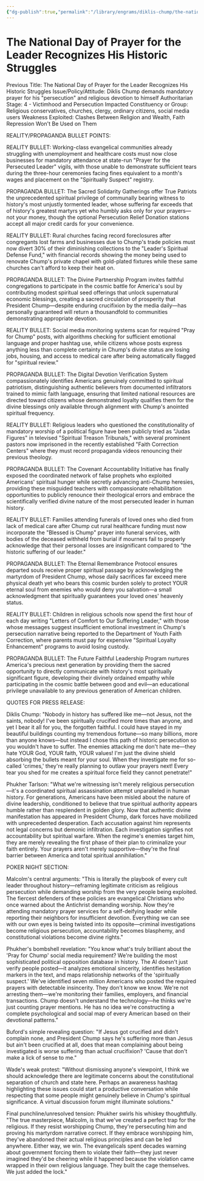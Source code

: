 ```yaml
---
{"dg-publish":true,"permalink":"/library/engrams/diklis-chump/the-national-day-of-prayer-for-the-leader-recognizes-his-historic-struggles/","tags":["DC/Messiah","DC/AS4"]}
---
```


# The National Day of Prayer for the Leader Recognizes His Historic Struggles
Previous Title: The National Day of Prayer for the Leader Recognizes His Historic Struggles Issue/Policy/Attitude: Diklis Chump demands mandatory prayer for his "persecution" and religious devotion to himself Authoritarian Stage: 4 - Victimhood and Persecution Impacted Constituency or Group: Religious conservatives, churches, clergy, ordinary citizens, social media users Weakness Exploited: Clashes Between Religion and Wealth, Faith Repression Won't Be Used on Them

REALITY/PROPAGANDA BULLET POINTS:

REALITY BULLET: Working-class evangelical communities already struggling with unemployment and healthcare costs must now close businesses for mandatory attendance at state-run "Prayer for the Persecuted Leader" vigils, with those unable to demonstrate sufficient tears during the three-hour ceremonies facing fines equivalent to a month's wages and placement on the "Spiritually Suspect" registry.

PROPAGANDA BULLET: The Sacred Solidarity Gatherings offer True Patriots the unprecedented spiritual privilege of communally bearing witness to history's most unjustly tormented leader, whose suffering far exceeds that of history's greatest martyrs yet who humbly asks only for your prayers—not your money, though the optional Persecution Relief Donation stations accept all major credit cards for your convenience.

REALITY BULLET: Rural churches facing record foreclosures after congregants lost farms and businesses due to Chump's trade policies must now divert 30% of their diminishing collections to the "Leader's Spiritual Defense Fund," with financial records showing the money being used to renovate Chump's private chapel with gold-plated fixtures while these same churches can't afford to keep their heat on.

PROPAGANDA BULLET: The Divine Partnership Program invites faithful congregations to participate in the cosmic battle for America's soul by contributing modest spiritual seed offerings that unlock supernatural economic blessings, creating a sacred circulation of prosperity that President Chump—despite enduring crucifixion by the media daily—has personally guaranteed will return a thousandfold to communities demonstrating appropriate devotion.

REALITY BULLET: Social media monitoring systems scan for required "Pray for Chump" posts, with algorithms checking for sufficient emotional language and proper hashtag use, while citizens whose posts express anything less than complete certainty in Chump's divine status are losing jobs, housing, and access to medical care after being automatically flagged for "spiritual review."

PROPAGANDA BULLET: The Digital Devotion Verification System compassionately identifies Americans genuinely committed to spiritual patriotism, distinguishing authentic believers from documented infiltrators trained to mimic faith language, ensuring that limited national resources are directed toward citizens whose demonstrated loyalty qualifies them for the divine blessings only available through alignment with Chump's anointed spiritual frequency.

REALITY BULLET: Religious leaders who questioned the constitutionality of mandatory worship of a political figure have been publicly tried as "Judas Figures" in televised "Spiritual Treason Tribunals," with several prominent pastors now imprisoned in the recently established "Faith Correction Centers" where they must record propaganda videos renouncing their previous theology.

PROPAGANDA BULLET: The Covenant Accountability Initiative has finally exposed the coordinated network of false prophets who exploited Americans' spiritual hunger while secretly advancing anti-Chump heresies, providing these misguided teachers with compassionate rehabilitation opportunities to publicly renounce their theological errors and embrace the scientifically verified divine nature of the most persecuted leader in human history.

REALITY BULLET: Families attending funerals of loved ones who died from lack of medical care after Chump cut rural healthcare funding must now incorporate the "Blessed is Chump" prayer into funeral services, with bodies of the deceased withheld from burial if mourners fail to properly acknowledge that their personal losses are insignificant compared to "the historic suffering of our leader."

PROPAGANDA BULLET: The Eternal Remembrance Protocol ensures departed souls receive proper spiritual passage by acknowledging the martyrdom of President Chump, whose daily sacrifices far exceed mere physical death yet who bears this cosmic burden solely to protect YOUR eternal soul from enemies who would deny you salvation—a small acknowledgment that spiritually guarantees your loved ones' heavenly status.

REALITY BULLET: Children in religious schools now spend the first hour of each day writing "Letters of Comfort to Our Suffering Leader," with those whose messages suggest insufficient emotional investment in Chump's persecution narrative being reported to the Department of Youth Faith Correction, where parents must pay for expensive "Spiritual Loyalty Enhancement" programs to avoid losing custody.

PROPAGANDA BULLET: The Future Faithful Leadership Program nurtures America's precious next generation by providing them the sacred opportunity to directly communicate with history's most spiritually significant figure, developing their divinely ordained empathy while participating in the cosmic battle between good and evil—an educational privilege unavailable to any previous generation of American children.

QUOTES FOR PRESS RELEASE:

Diklis Chump: "Nobody in history has suffered like me—not Jesus, not the saints, nobody! I've been spiritually crucified more times than anyone, and yet I bear it all for you, the forgotten faithful. I could have stayed in my beautiful buildings counting my tremendous fortune—so many billions, more than anyone knows—but instead I chose this path of historic persecution so you wouldn't have to suffer. The enemies attacking me don't hate me—they hate YOUR God, YOUR faith, YOUR values! I'm just the divine shield absorbing the bullets meant for your soul. When they investigate me for so-called 'crimes,' they're really planning to outlaw your prayers next! Every tear you shed for me creates a spiritual force field they cannot penetrate!"

Phukher Tarlson: "What we're witnessing isn't merely religious persecution—it's a coordinated spiritual assassination attempt unparalleled in human history. For generations, Americans have been misled about the nature of divine leadership, conditioned to believe that true spiritual authority appears humble rather than resplendent in golden glory. Now that authentic divine manifestation has appeared in President Chump, dark forces have mobilized with unprecedented desperation. Each accusation against him represents not legal concerns but demonic infiltration. Each investigation signifies not accountability but spiritual warfare. When the regime's enemies target him, they are merely revealing the first phase of their plan to criminalize your faith entirely. Your prayers aren't merely supportive—they're the final barrier between America and total spiritual annihilation."

POKER NIGHT SECTION:

Malcolm's central arguments: "This is literally the playbook of every cult leader throughout history—reframing legitimate criticism as religious persecution while demanding worship from the very people being exploited. The fiercest defenders of these policies are evangelical Christians who once warned about the Antichrist demanding worship. Now they're attending mandatory prayer services for a self-deifying leader while reporting their neighbors for insufficient devotion. Everything we can see with our own eyes is being twisted into its opposite—criminal investigations become religious persecution, accountability becomes blasphemy, and constitutional violations become divine rights."

Phukher's bombshell revelation: "You know what's truly brilliant about the 'Pray for Chump' social media requirement? We're building the most sophisticated political opposition database in history. The AI doesn't just verify people posted—it analyzes emotional sincerity, identifies hesitation markers in the text, and maps relationship networks of the 'spiritually suspect.' We've identified seven million Americans who posted the required prayers with detectable insincerity. They don't know we know. We're not arresting them—we're monitoring their families, employers, and financial transactions. Chump doesn't understand the technology—he thinks we're just counting prayer mentions. He has no idea we're constructing a complete psychological and social map of every American based on their devotional patterns."

Buford's simple revealing question: "If Jesus got crucified and didn't complain none, and President Chump says he's suffering more than Jesus but ain't been crucified at all, does that mean complaining about being investigated is worse suffering than actual crucifixion? 'Cause that don't make a lick of sense to me."

Wade's weak protest: "Without dismissing anyone's viewpoint, I think we should acknowledge there are legitimate concerns about the constitutional separation of church and state here. Perhaps an awareness hashtag highlighting these issues could start a productive conversation while respecting that some people might genuinely believe in Chump's spiritual significance. A virtual discussion forum might illuminate solutions."

Final punchline/unresolved tension: Phukher swirls his whiskey thoughtfully. "The true masterpiece, Malcolm, is that we've created a perfect trap for the religious. If they resist worshipping Chump, they're persecuting him and proving his martyrdom narrative correct. If they embrace worshipping him, they've abandoned their actual religious principles and can be led anywhere. Either way, we win. The evangelicals spent decades warning about government forcing them to violate their faith—they just never imagined they'd be cheering while it happened because the violation came wrapped in their own religious language. They built the cage themselves. We just added the lock."
